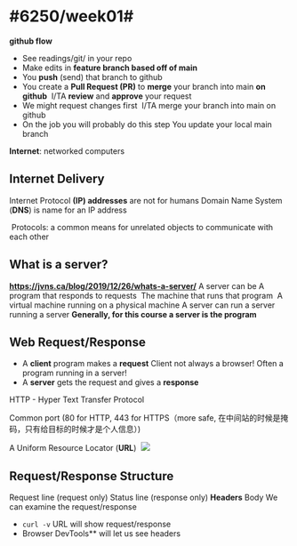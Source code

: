 # #6250/week01#


**github flow**
* See readings/git/ in your repo 
* Make edits in **feature branch based off of main**
* You **push** (send) that branch to github
* You create a **Pull Request (PR)** to **merge** your branch into 
  main **on github** 	I/TA **review** and **approve** your request 
* We might request changes first 	I/TA merge your branch into main on github 
* On the job you will probably do this step You update your local main branch 

**Internet**: networked computers

## Internet Delivery
Internet Protocol **(IP) addresses** are not for humans Domain Name System (**DNS**) is name for an IP address 

 Protocols: a common means for unrelated objects to communicate with each other

## What is a server?
**https://jvns.ca/blog/2019/12/26/whats-a-server/** 
A server can be 
	A program that responds to requests 	The machine that runs that program 	A virtual machine running on a physical machine 
A server can run a server running a server 
**Generally, for this course a server is the program** 


## Web Request/Response
* A **client** program makes a **request** Client not always a browser! Often a program running in a server! 
* A **server** gets the request and gives a **response** 

HTTP - Hyper Text Transfer Protocol 

Common port (80 for HTTP, 443 for HTTPS（more safe, 在中间站的时候是掩码，只有给目标的时候才是个人信息）)

A Uniform Resource Locator (**URL**) 
![](%236250week01%23/image.png) 
## Request/Response Structure
Request line (request only) Status line (response only) **Headers** Body 
We can examine the request/response 
* ``curl -v`` URL will show request/response 
* Browser DevTools** will let us see headers 
